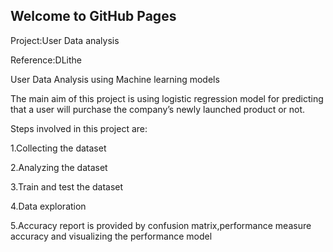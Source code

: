 ## Welcome to GitHub Pages
Project:User Data analysis 

Reference:DLithe

User Data Analysis using Machine learning models

 The main aim of this project is using logistic regression model for predicting that a user will purchase the company’s newly launched product or not.
 
 Steps involved in this project are:
 
  1.Collecting the dataset
  
  2.Analyzing the dataset
  
  3.Train and test the dataset
  
  4.Data exploration 
  
  5.Accuracy report is provided by confusion matrix,performance measure accuracy and visualizing the performance model

